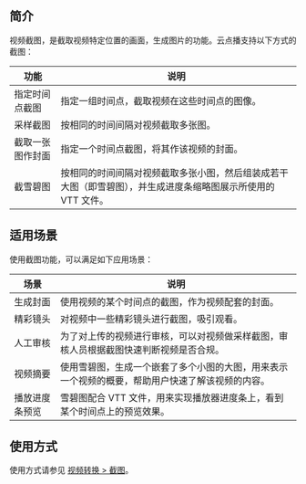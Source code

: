 ## 简介

视频截图，是截取视频特定位置的画面，生成图片的功能。云点播支持以下方式的截图：

| 功能 | 说明 |
| -- | -- |
| 指定时间点截图 | 指定一组时间点，截取视频在这些时间点的图像。|
| 采样截图 | 按相同的时间间隔对视频截取多张图。|
| 截取一张图作封面 | 指定一个时间点截图，将其作该视频的封面。|
| 截雪碧图 | 按相同的时间间隔对视频截取多张小图，然后组装成若干大图（即雪碧图），并生成进度条缩略图展示所使用的 VTT 文件。|

## 适用场景

使用截图功能，可以满足如下应用场景：

| 场景 | 说明 |
| -- | -- |
| 生成封面 | 使用视频的某个时间点的截图，作为视频配套的封面。|
| 精彩镜头 | 对视频中一些精彩镜头进行截图，吸引观看。 |
| 人工审核 | 为了对上传的视频进行审核，可以对视频做采样截图，审核人员根据截图快速判断视频是否合规。 |
| 视频摘要 | 使用雪碧图，生成一个嵌套了多个小图的大图，用来表示一个视频的概要，帮助用户快速了解该视频的内容。 |
| 播放进度条预览 | 雪碧图配合 VTT 文件，用来实现播放器进度条上，看到某个时间点上的预览效果。 |

## 使用方式

使用方式请参见 [ 视频转换 > 截图](https://cloud.tencent.com/document/product/266/33480)。
